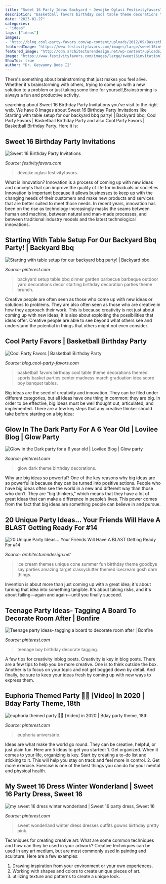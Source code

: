 ```yaml
---
title: "Sweet 16 Party Ideas Backyard ~ Devojke Oglasi Festivityfavors"
description: "Basketball favors birthday cool table theme decorations themed sports basket parties center madness march graduation idea score boy banquet tables"
date: "2023-01-27"
categories:
- "ideas"
tags: ["ideas"]
images:
- "http://blog.cool-party-favors.com/wp-content/uploads/2012/09/Basketball-Favors.jpg"
featuredImage: "https://www.festivityfavors.com/images/large/sweet16invitation1.jpg"
featured_image: "http://cdn.architecturendesign.net/wp-content/uploads/2016/05/AD-Unique-Party-Themes-15.jpg"
image: "https://www.festivityfavors.com/images/large/sweet16invitation1.jpg"
ShowToc: true
author: "Dr. Geovanny Bode II"
---
```



There's something about brainstroming that just makes you feel alive. Whether it's brainstorming with others, trying to come up with a new solution to a problem or just taking some time for yourself,Brainstroming is always a fun and productive activity.

	

		
searching about Sweet 16 Birthday Party Invitations you've visit to the right web. We have 8 Images about Sweet 16 Birthday Party Invitations like Starting with table setup for our backyard bbq party! | Backyard bbq, Cool Party Favors | Basketball Birthday Party and also Cool Party Favors | Basketball Birthday Party. Here it is:
		
    
## Sweet 16 Birthday Party Invitations

<img loading=lazy src="https://www.festivityfavors.com/images/large/sweet16invitation1.jpg" onerror="this.onerror=null;this.src='https://tse3.mm.bing.net/th?id=OIP.bymWp8zJPvhC_elQP-hurAAAAA&amp;pid=15.1';" alt="Sweet 16 Birthday Party Invitations">

_Source: festivityfavors.com_

>devojke oglasi festivityfavors. 

	

What is innovation?
Innovation is a process of coming up with new ideas and concepts that can improve the quality of life for individuals or societies. Innovation is important because it allows businesses to keep up with the changing needs of their customers and make new products and services that are better suited to meet those needs. In recent years, innovation has been on the rise as technology increasingly masks the seams between human and machine, between natural and man-made processes, and between traditional industry models and the latest technological innovations.

    
## Starting With Table Setup For Our Backyard Bbq Party! | Backyard Bbq

<img loading=lazy src="https://i.pinimg.com/736x/e9/45/27/e94527b9ff53b11fc007a1e8cf257ebd--backyard-brunch-decor-backyard-party-setup.jpg" onerror="this.onerror=null;this.src='https://tse4.mm.bing.net/th?id=OIP.ibDezy_LzWPOCkyhCKn__wHaNK&amp;pid=15.1';" alt="Starting with table setup for our backyard bbq party! | Backyard bbq">

_Source: pinterest.com_

>backyard setup table bbq dinner garden barbecue barbeque outdoor yard decorations decor starting birthday decoration parties theme brunch. 

	

Creative people are often seen as those who come up with new ideas or solutions to problems. They are also often seen as those who are creative in how they approach their work. This is because creativity is not just about coming up with new ideas; it is also about exploiting the possibilities that ideas offer. Creative people are able to see beyond what others see and understand the potential in things that others might not even consider.

    
## Cool Party Favors | Basketball Birthday Party

<img loading=lazy src="http://blog.cool-party-favors.com/wp-content/uploads/2012/09/Basketball-Favors.jpg" onerror="this.onerror=null;this.src='https://tse2.mm.bing.net/th?id=OIP.NIR4dulhrUPbmHRRQaZX5wHaKQ&amp;pid=15.1';" alt="Cool Party Favors | Basketball Birthday Party">

_Source: blog.cool-party-favors.com_

>basketball favors birthday cool table theme decorations themed sports basket parties center madness march graduation idea score boy banquet tables. 

	

Big ideas are the seed of creativity and innovation. They can be filed under different categories, but all ideas have one thing in common: they are big. In order to be effective, big ideas must be well thought out, articulated, and implemented. There are a few key steps that any creative thinker should take before starting on a big idea: 

    
## Glow In The Dark Party For A 6 Year Old | Lovilee Blog | Glow Party

<img loading=lazy src="https://i.pinimg.com/736x/c9/ba/cd/c9bacd160ee11df563ff833c7d6f6b75.jpg" onerror="this.onerror=null;this.src='https://tse1.mm.bing.net/th?id=OIP.Wt7oGY7w2gDOFOxmkNl3fQHaLR&amp;pid=15.1';" alt="Glow in the Dark party for a 6 year old | Lovilee Blog | Glow party">

_Source: pinterest.com_

>glow dark theme birthday decorations. 

	

Why are big ideas so powerful?
One of the key reasons why big ideas are so powerful is because they can be turned into positive actions. People who have big ideas often see the world in a new and different way than those who don’t. They are “big thinkers,” which means that they have a lot of great ideas that can make a difference in people’s lives. This power comes from the fact that big ideas are something people can believe in and pursue.

    
## 20 Unique Party Ideas… Your Friends Will Have A BLAST Getting Ready For #14

<img loading=lazy src="http://cdn.architecturendesign.net/wp-content/uploads/2016/05/AD-Unique-Party-Themes-15.jpg" onerror="this.onerror=null;this.src='https://tse1.mm.bing.net/th?id=OIP.sP-FfZeFwz4jsphQmNi8DgHaLG&amp;pid=15.1';" alt="20 Unique Party Ideas… Your Friends Will Have A BLAST Getting Ready For #14">

_Source: architecturendesign.net_

>ice cream themes unique cone summer fun birthday theme goodbye say parties amazing target classyclutter themed icecream gosh darn things. 

	

Invention is about more than just coming up with a great idea; it's about turning that idea into something tangible. It's about taking risks, and it's about failing—again and again—until you finally succeed.

    
## Teenage Party Ideas- Tagging A Board To Decorate Room After | Bonfire

<img loading=lazy src="https://i.pinimg.com/736x/ce/b7/ee/ceb7eeab6e5017e51d3c0829bafd6cfd---birthday-birthday-party-ideas.jpg" onerror="this.onerror=null;this.src='https://tse3.mm.bing.net/th?id=OIP.e0IiA6onJjHeyYwe-1_HxwHaJ3&amp;pid=15.1';" alt="Teenage party ideas- tagging a board to decorate room after | Bonfire">

_Source: pinterest.com_

>teenage boy birthday decorate tagging. 

	

A few tips for creativity inblog posts.
Creativity is key in blog posts. There are a few tips to help you be more creative. One is to think outside the box. Another is to focus on your topic and not get bogged down by detail. And finally, be sure to keep your ideas fresh by coming up with new ways to express them.

    
## Euphoria Themed Party 🤩🤩 [Video] In 2020 | Bday Party Theme, 18th

<img loading=lazy src="https://i.pinimg.com/736x/09/26/1c/09261cf57835b2eec58c1daeed68ea4c.jpg" onerror="this.onerror=null;this.src='https://tse2.mm.bing.net/th?id=OIP.IeIxjGmkgDOEIRVBHDPh9AHaNK&amp;pid=15.1';" alt="euphoria themed party 🤩🤩 [Video] in 2020 | Bday party theme, 18th">

_Source: pinterest.com_

>euphoria aniversário. 

	

Ideas are what make the world go round. They can be creative, helpful, or just plain fun. Here are 5 ideas to get you started: 1. Get organized. When it comes to your life, organizing is key. Start by creating a to-do list and sticking to it. This will help you stay on track and feel more in control. 2. Get more exercise. Exercise is one of the best things you can do for your mental and physical health.

    
## My Sweet 16 Dress Winter Wonderland | Sweet 16 Party Dress, Sweet 16

<img loading=lazy src="https://i.pinimg.com/736x/18/ef/cd/18efcdc0c1a9f4163f7fce01a3fb2093.jpg" onerror="this.onerror=null;this.src='https://tse2.mm.bing.net/th?id=OIP.2Eb7TbgZH5DxwKGsGm6ZzQHaNK&amp;pid=15.1';" alt="my sweet 16 dress winter wonderland | Sweet 16 party dress, Sweet 16">

_Source: pinterest.com_

>sweet wonderland winter dress dresses outfits gowns birthday pretty pink. 

	

Techniques for creating creative art: What are some common techniques and how can they be used in your artwork?
Creative techniques can be used in any art medium, but are most commonly used in painting and sculpture. Here are a few examples:
1. Drawing inspiration from your environment or your own experiences.
2. Working with shapes and colors to create unique pieces of art.
3. utilizing texture and patterns to create a unique look.

